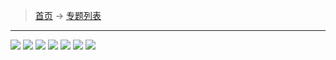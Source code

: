 >  [首页](../README.md) -> [专题列表](专题列表.md)

---

![](../topwrite/assets/images/摄影技巧/拍摄技巧1.jpg)
![](../topwrite/assets/images/摄影技巧/拍摄技巧2.jpg)
![](../topwrite/assets/images/摄影技巧/拍摄技巧3.jpg)
![](../topwrite/assets/images/摄影技巧/拍摄技巧4.jpg)
![](../topwrite/assets/images/摄影技巧/拍摄技巧5.jpg)
![](../topwrite/assets/images/摄影技巧/拍摄技巧6.jpg)
![](../topwrite/assets/images/摄影技巧/拍摄技巧7.jpg)
